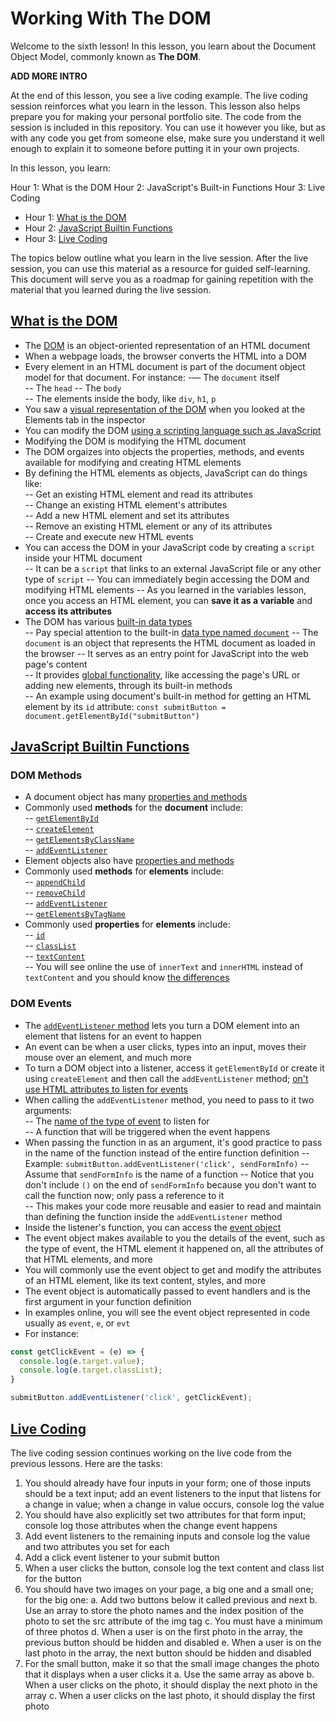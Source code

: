 # Working With The DOM

Welcome to the sixth lesson! In this lesson, you learn about the Document Object Model, commonly known as **The DOM**. 

**ADD MORE INTRO**

At the end of this lesson, you see a live coding example. The live coding session reinforces what you learn in the lesson. This lesson also helps prepare you for making your personal portfolio site. The code from the session is included in this repository. You can use it however you like, but as with any code you get from someone else, make sure you understand it well enough to explain it to someone before putting it in your own projects.  

In this lesson, you learn:  

Hour 1: What is the DOM
Hour 2: JavaScript's Built-in Functions
Hour 3: Live Coding 

- Hour 1: [What is the DOM](#what-is-the-dom)     
- Hour 2: [JavaScript Builtin Functions](#javascript-builtin-functions)   
- Hour 3: [Live Coding](#live-coding)  

The topics below outline what you learn in the live session. After the live session, you can use this material as a resource for guided self-learning. This document will serve you as a roadmap for gaining repetition with the material that you learned during the live session.   

## [What is the DOM](#what-is-the-dom)    

- The [DOM](https://www.w3schools.com/js/js_htmldom.asp) is an object-oriented representation of an HTML document 
- When a webpage loads, the browser converts the HTML into a DOM  
- Every element in an HTML document is part of the document object model for that document. For instance: 
    -— The `document` itself  
    -- The `head` 
    -- The `body`  
    -- The elements inside the body, like `div`, `h1`, `p`  
- You saw a [visual representation of the DOM](https://css-tricks.com/dom/) when you looked at the Elements tab in the inspector  
- You can modify the DOM [using a scripting language such as JavaScript](https://developer.mozilla.org/en-US/docs/Web/API/Document_Object_Model/Introduction#dom_and_javascript)  
- Modifying the DOM is modifying the HTML document  
- The DOM orgaizes into objects the properties, methods, and events available for modifying and creating HTML elements       
- By defining the HTML elements as objects, JavaScript can do things like:  
  -- Get an existing HTML element and read its attributes  
  -- Change an existing HTML element's attributes  
  -- Add a new HTML element and set its attributes   
  -- Remove an existing HTML element or any of its attributes  
  -- Create and execute new HTML events  
- You can access the DOM in your JavaScript code by creating a `script` inside your HTML document  
  -- It can be a `script` that links to an external JavaScript file or any other type of `script` 
  -- You can immediately begin accessing the DOM and modifying HTML elements
  -- As you learned in the variables lesson, once you access an HTML element, you can **save it as a variable** and **access its attributes**  
- The DOM has various [built-in data types](https://developer.mozilla.org/en-US/docs/Web/API/Document_Object_Model/Introduction#important_data_types)  
  -- Pay special attention to the built-in [data type named `document`](https://developer.mozilla.org/en-US/docs/Web/API/Document)
  -- The `document` is an object that represents the HTML document as loaded in the browser
  -- It serves as an entry point for JavaScript into the web page's content  
  -- It provides [global functionality](https://developer.mozilla.org/en-US/docs/Web/API/Document#properties), like accessing the page's URL or adding new elements, through its built-in methods   
  -- An example using document's built-in method for getting an HTML element by its `id` attribute: `const submitButton = document.getElementById("submitButton")`
 
## [JavaScript Builtin Functions](#javascript-builtin-functions)    

### DOM Methods  

- A document object has many [properties and methods](https://www.w3schools.com/jsref/dom_obj_document.asp)  
- Commonly used **methods** for the **document** include:  
  -- [`getElementById`](https://www.w3schools.com/jsref/met_document_getelementbyid.asp)  
  -- [`createElement`](https://www.w3schools.com/jsref/met_document_createelement.asp)  
  -- [`getElementsByClassName`](https://www.w3schools.com/jsref/met_document_getelementsbyclassname.asp)  
  -- [`addEventListener`](https://www.w3schools.com/jsref/met_document_addeventlistener.asp)  
- Element objects also have [properties and methods](https://www.w3schools.com/jsref/dom_obj_all.asp)   
- Commonly used **methods** for **elements** include:  
  -- [`appendChild`](https://www.w3schools.com/jsref/met_node_appendchild.asp)  
  -- [`removeChild`](w3schools.com/jsref/met_node_removechild.asp)  
  -- [`addEventListener`](https://www.w3schools.com/jsref/met_element_addeventlistener.asp)  
  -- [`getElementsByTagName`](https://www.w3schools.com/jsref/met_element_getelementsbytagname.asp)  
- Commonly used **properties** for **elements** include:  
 -- [`id`](https://www.w3schools.com/jsref/prop_html_id.asp)  
 -- [`classList`](https://www.w3schools.com/jsref/prop_element_classlist.asp)  
 -- [`textContent`](https://www.w3schools.com/jsref/prop_node_textcontent.asp)  
 -- You will see online the use of `innerText` and `innerHTML` instead of `textContent` and you should know [the differences](https://developer.mozilla.org/en-US/docs/Web/API/Node/textContent)  

### DOM Events  

- The [`addEventListener` method](https://www.w3schools.com/js/js_htmldom_eventlistener.asp) lets you turn a DOM element into an element that listens for an event to happen  
- An event can be when a user clicks, types into an input, moves their mouse over an element, and much more    
- To turn a DOM object into a listener, access it `getElementById` or create it using `createElement` and then call the `addEventListener` method; [on't use HTML attributes to listen for events](https://developer.mozilla.org/en-US/docs/Learn/JavaScript/Building_blocks/Events#what_mechanism_should_i_use)     
- When calling the `addEventListener` method, you need to pass to it two arguments:  
    -- The [name of the type of event](https://www.w3schools.com/jsref/dom_obj_event.asp) to listen for  
    -- A function that will be triggered when the event happens  
- When passing the function in as an argument, it's good practice to pass in the name of the function instead of the entire function definition
  -- Example: `submitButton.addEventListener('click', sendFormInfo)` 
  -- Assume that `sendFormInfo` is the name of a function 
  -- Notice that you don't include `()` on the end of `sendFormInfo` because you don't want to call the function now; only pass a reference to it  
  -- This makes your code more reusable and easier to read and maintain than defining the function inside the `addEventListener` method  
- Inside the listener's function, you can access the [event object](https://developer.mozilla.org/en-US/docs/Learn/JavaScript/Building_blocks/Events#event_objects)   
- The event object makes available to you the details of the event, such as the type of event, the HTML element it happened on, all the attributes of that HTML elements, and more  
- You will commonly use the event object to get and modify the attributes of an HTML element, like its text content, styles, and more  
- The event object is automatically passed to event handlers and is the first argument in your function definition  
- In examples online, you will see the event object represented in code usually as `event`, `e`, or `evt`  
- For instance:  

```javascript
const getClickEvent = (e) => {
  console.log(e.target.value);
  console.log(e.target.classList);
}

submitButton.addEventListener('click', getClickEvent);
```

## [Live Coding](#live-coding)   

The live coding session continues working on the live code from the previous lessons. Here are the tasks:

1.  You should already have four inputs in your form; one of those inputs should be a text input; add an event listeners to the input that listens for a change in value; when a change in value occurs, console log the value  
2. You should have also explicitly set two attributes for that form input; console log those attributes when the change event happens    
3. Add event listeners to the remaining inputs and console log the value and two attributes you set for each  
4. Add a click event listener to your submit button  
5. When a user clicks the button, console log the text content and class list for the button  
6. You should have two images on your page, a big one and a small one; for the big one:
    a. Add two buttons below it called previous and next
    b. Use an array to store the photo names and the index position of the photo to set the src attribute of the img tag
    c. You must have a minimum of three photos 
    d. When a user is on the first photo in the array, the previous button should be hidden and disabled
    e. When a user is on the last photo in the array, the next button should be hidden and disabled
7. For the small button, make it so that the small image changes the photo that it displays when a user clicks it 
    a. Use the same array as above
    b. When a user clicks on the photo, it should display the next photo in the array
    c. When a user clicks on the last photo, it should display the first photo   

